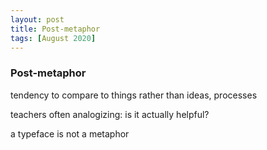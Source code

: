 ```yaml
---
layout: post
title: Post-metaphor
tags: [August 2020]
---
```


### Post-metaphor

tendency to compare to things rather than ideas, processes

teachers often analogizing: is it actually helpful?

a typeface is not a metaphor
